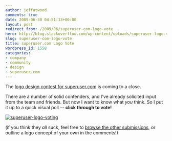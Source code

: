 ```yaml
---
author: jeffatwood
comments: true
date: 2009-06-30 04:51:13+00:00
layout: post
redirect_from: /2009/06/superuser-com-logo-vote
hero: http://blog.stackoverflow.com/wp-content/uploads/superuser-logo-voting1.png
slug: superuser-com-logo-vote
title: superuser.com Logo Vote
wordpress_id: 1558
categories:
- company
- community
- design
- superuser.com
---
```



The [logo design contest for superuser.com](http://blog.stackoverflow.com/2009/06/logo-design-contest-for-superuser-com/) is coming to a close.



There are a number of solid contenders, and I've already solicited input from the team and friends. But now I want to know what _you_ think. So I put it up to a quick visual poll -- **click through to vote!**



[![superuser-logo-voting](http://blog.stackoverflow.com/wp-content/uploads/superuser-logo-voting1.png)](http://www.pollsb.com/polls/p2131264-logo_works_best_superuser_com)



(if you think they _all_ suck, feel free to [browse the other submissions](http://www.crowdspring.com/projects/graphic_design/logo/logo_for_superuser_com), or outline a logo concept of your own in the comments!)

